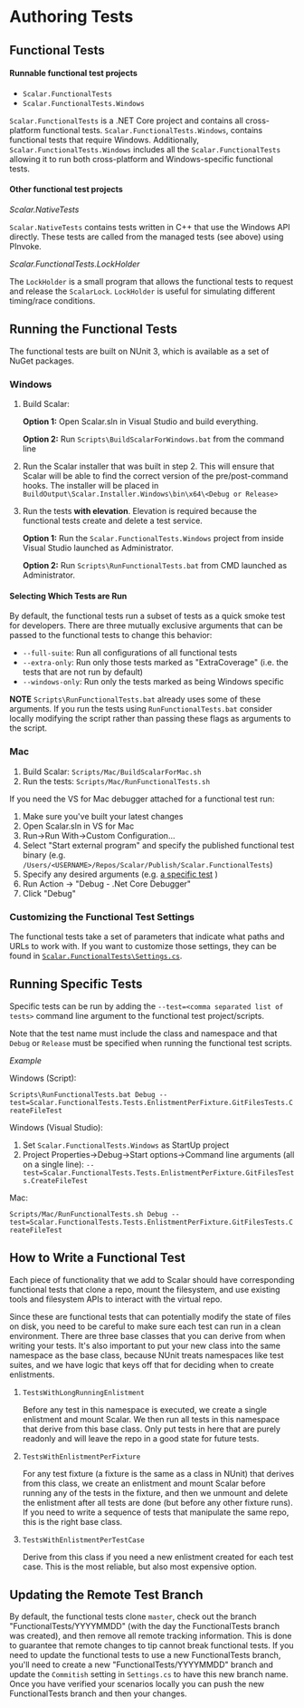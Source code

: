 # Authoring Tests

## Functional Tests

#### Runnable functional test projects

- `Scalar.FunctionalTests`
- `Scalar.FunctionalTests.Windows`

`Scalar.FunctionalTests` is a .NET Core project and contains all cross-platform functional tests.  `Scalar.FunctionalTests.Windows`, contains functional tests that require Windows. Additionally, `Scalar.FunctionalTests.Windows` includes all the `Scalar.FunctionalTests` allowing it to run both cross-platform and Windows-specific functional tests.

#### Other functional test projects

*Scalar.NativeTests*

`Scalar.NativeTests` contains tests written in C++ that use the Windows API directly.  These tests are called from the managed tests (see above) using PInvoke.

*Scalar.FunctionalTests.LockHolder*

The `LockHolder` is a small program that allows the functional tests to request and release the `ScalarLock`.  `LockHolder` is useful for simulating different timing/race conditions.

## Running the Functional Tests

The functional tests are built on NUnit 3, which is available as a set of NuGet packages.

### Windows

1. Build Scalar:
    
    **Option 1:** Open Scalar.sln in Visual Studio and build everything.
    
    **Option 2:** Run `Scripts\BuildScalarForWindows.bat` from the command line

2. Run the Scalar installer that was built in step 2.  This will ensure that Scalar will be able to find the correct version of the pre/post-command hooks. The installer will be placed in `BuildOutput\Scalar.Installer.Windows\bin\x64\<Debug or Release>`
3. Run the tests **with elevation**.  Elevation is required because the functional tests create and delete a test service.

   **Option 1:** Run the `Scalar.FunctionalTests.Windows` project from inside Visual Studio launched as Administrator.
   
   **Option 2:** Run `Scripts\RunFunctionalTests.bat` from CMD launched as Administrator.

#### Selecting Which Tests are Run

By default, the functional tests run a subset of tests as a quick smoke test for developers.  There are three mutually exclusive arguments that can be passed to the functional tests to change this behavior:

- `--full-suite`: Run all configurations of all functional tests
- `--extra-only`: Run only those tests marked as "ExtraCoverage" (i.e. the tests that are not run by default)
- `--windows-only`: Run only the tests marked as being Windows specific

**NOTE** `Scripts\RunFunctionalTests.bat` already uses some of these arguments.  If you run the tests using `RunFunctionalTests.bat` consider locally modifying the script rather than passing these flags as arguments to the script.

### Mac

1. Build Scalar: `Scripts/Mac/BuildScalarForMac.sh`
2. Run the tests: `Scripts/Mac/RunFunctionalTests.sh `

If you need the VS for Mac debugger attached for a functional test run:

1. Make sure you've built your latest changes
2. Open Scalar.sln in VS for Mac
3. Run->Run With->Custom Configuration...
4. Select "Start external program" and specify the published functional test binary (e.g. `/Users/<USERNAME>/Repos/Scalar/Publish/Scalar.FunctionalTests`)
5. Specify any desired arguments (e.g. [a specific test](#Running-Specific-Tests) )
6. Run Action -> "Debug - .Net Core Debugger"
7. Click "Debug"

### Customizing the Functional Test Settings

The functional tests take a set of parameters that indicate what paths and URLs to work with.  If you want to customize those settings, they
can be found in [`Scalar.FunctionalTests\Settings.cs`](/Scalar/Scalar.FunctionalTests/Settings.cs).


## Running Specific Tests

Specific tests can be run by adding the `--test=<comma separated list of tests>` command line argument to the functional test project/scripts.  

Note that the test name must include the class and namespace and that `Debug` or `Release` must be specified when running the functional test scripts.

*Example*

Windows (Script):

`Scripts\RunFunctionalTests.bat Debug --test=Scalar.FunctionalTests.Tests.EnlistmentPerFixture.GitFilesTests.CreateFileTest`

Windows (Visual Studio):

1. Set `Scalar.FunctionalTests.Windows` as StartUp project
2. Project Properties->Debug->Start options->Command line arguments (all on a single line): `--test=Scalar.FunctionalTests.Tests.EnlistmentPerFixture.GitFilesTests.CreateFileTest`

Mac:

`Scripts/Mac/RunFunctionalTests.sh Debug --test=Scalar.FunctionalTests.Tests.EnlistmentPerFixture.GitFilesTests.CreateFileTest`

## How to Write a Functional Test

Each piece of functionality that we add to Scalar should have corresponding functional tests that clone a repo, mount the filesystem, and use existing tools and filesystem
APIs to interact with the virtual repo.

Since these are functional tests that can potentially modify the state of files on disk, you need to be careful to make sure each test can run in a clean 
environment.  There are three base classes that you can derive from when writing your tests.  It's also important to put your new class into the same namespace
as the base class, because NUnit treats namespaces like test suites, and we have logic that keys off that for deciding when to create enlistments.

1. `TestsWithLongRunningEnlistment`

    Before any test in this namespace is executed, we create a single enlistment and mount Scalar.  We then run all tests in this namespace that derive
	from this base class.  Only put tests in here that are purely readonly and will leave the repo in a good state for future tests.

2. `TestsWithEnlistmentPerFixture`

    For any test fixture (a fixture is the same as a class in NUnit) that derives from this class, we create an enlistment and mount Scalar before running
	any of the tests in the fixture, and then we unmount and delete the enlistment after all tests are done (but before any other fixture runs).  If you need
	to write a sequence of tests that manipulate the same repo, this is the right base class.

3. `TestsWithEnlistmentPerTestCase`

   Derive from this class if you need a new enlistment created for each test case.  This is the most reliable, but also most expensive option.

## Updating the Remote Test Branch

By default, the functional tests clone `master`, check out the branch "FunctionalTests/YYYYMMDD" (with the day the FunctionalTests branch was created), 
and then remove all remote tracking information. This is done to guarantee that remote changes to tip cannot break functional tests. If you need to update 
the functional tests to use a new FunctionalTests branch, you'll need to create a new "FunctionalTests/YYYYMMDD" branch and update the `Commitish` setting in `Settings.cs` to have this new branch name.  
Once you have verified your scenarios locally you can push the new FunctionalTests branch and then your changes.
